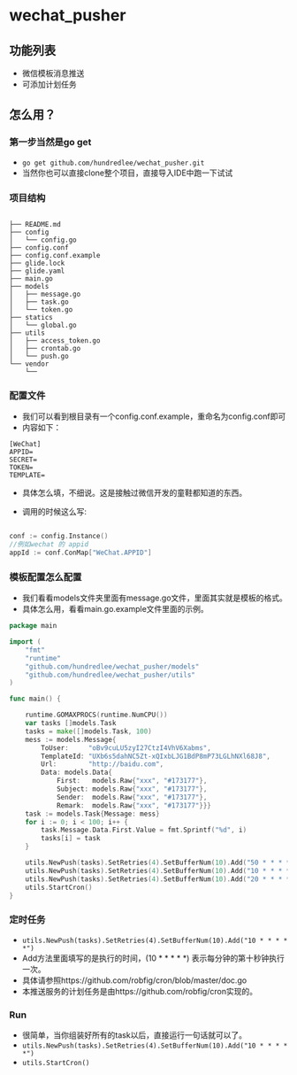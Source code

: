 # wechat_pusher

## 功能列表
- 微信模板消息推送
- 可添加计划任务

## 怎么用？
### 第一步当然是go get
- `go get github.com/hundredlee/wechat_pusher.git`
- 当然你也可以直接clone整个项目，直接导入IDE中跑一下试试

### 项目结构

```

├── README.md
├── config
│   └── config.go
├── config.conf
├── config.conf.example
├── glide.lock
├── glide.yaml
├── main.go
├── models
│   ├── message.go
│   ├── task.go
│   └── token.go
├── statics
│   └── global.go
├── utils
│   ├── access_token.go
│   ├── crontab.go
│   └── push.go
└── vendor
    └──

```

### 配置文件
-  我们可以看到根目录有一个config.conf.example，重命名为config.conf即可
- 内容如下：

```
[WeChat]
APPID=
SECRET=
TOKEN=
TEMPLATE=

```

- 具体怎么填，不细说。这是接触过微信开发的童鞋都知道的东西。

- 调用的时候这么写:

```Go

conf := config.Instance()
//例如wechat 的 appid
appId := conf.ConMap["WeChat.APPID"]

```


### 模板配置怎么配置
- 我们看看models文件夹里面有message.go文件，里面其实就是模板的格式。
- 具体怎么用，看看main.go.example文件里面的示例。

```Go
package main

import (
	"fmt"
	"runtime"
	"github.com/hundredlee/wechat_pusher/models"
	"github.com/hundredlee/wechat_pusher/utils"
)

func main() {

	runtime.GOMAXPROCS(runtime.NumCPU())
	var tasks []models.Task
	tasks = make([]models.Task, 100)
	mess := models.Message{
		ToUser:     "oBv9cuLU5zyI27CtzI4VhV6Xabms",
		TemplateId: "UXb6s5dahNC5Zt-xQIxbLJG1BdP8mP73LGLhNXl68J8",
		Url:        "http://baidu.com",
		Data: models.Data{
			First:   models.Raw{"xxx", "#173177"},
			Subject: models.Raw{"xxx", "#173177"},
			Sender:  models.Raw{"xxx", "#173177"},
			Remark:  models.Raw{"xxx", "#173177"}}}
	task := models.Task{Message: mess}
	for i := 0; i < 100; i++ {
		task.Message.Data.First.Value = fmt.Sprintf("%d", i)
		tasks[i] = task
	}

	utils.NewPush(tasks).SetRetries(4).SetBufferNum(10).Add("50 * * * * *")
	utils.NewPush(tasks).SetRetries(4).SetBufferNum(10).Add("10 * * * * *")
	utils.NewPush(tasks).SetRetries(4).SetBufferNum(10).Add("20 * * * * *")
	utils.StartCron()
}


```

### 定时任务

- `utils.NewPush(tasks).SetRetries(4).SetBufferNum(10).Add("10 * * * * *")`
- Add方法里面填写的是执行的时间，(10 * * * * *) 表示每分钟的第十秒钟执行一次。
- 具体请参照https://github.com/robfig/cron/blob/master/doc.go
- 本推送服务的计划任务是由https://github.com/robfig/cron实现的。

### Run
- 很简单，当你组装好所有的task以后，直接运行一句话就可以了。
- `utils.NewPush(tasks).SetRetries(4).SetBufferNum(10).Add("10 * * * * *")`
- `utils.StartCron()`
